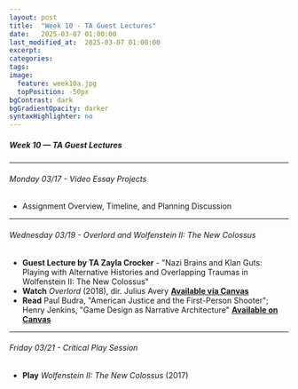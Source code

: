 ```yaml
---
layout: post
title:  "Week 10 - TA Guest Lectures"
date:   2025-03-07 01:00:00
last_modified_at:  2025-03-07 01:00:00
excerpt: 
categories: 
tags: 
image:
  feature: week10a.jpg
  topPosition: -50px
bgContrast: dark
bgGradientOpacity: darker
syntaxHighlighter: no
---
```

##### **Week 10 — TA Guest Lectures**

---

###### Monday 03/17 - Video Essay Projects
- Assignment Overview, Timeline, and Planning Discussion

---

###### Wednesday 03/19 - *Overlord* and *Wolfenstein II: The New Colossus*
- **Guest Lecture by TA Zayla Crocker** - "Nazi Brains and Klan Guts: Playing with Alternative Histories and Overlapping Traumas in Wolfenstein II: The New Colossus"
- **Watch** *Overlord* (2018), dir. Julius Avery [**Available via Canvas**](https://uncch.instructure.com/courses/78214/discussion_topics/543036)
- **Read** Paul Budra, "American Justice and the First-Person Shooter"; Henry Jenkins, "Game Design as Narrative Architecture" [**Available on Canvas**](https://uncch.instructure.com/courses/78214/files/folder/Readings)

---

###### Friday 03/21 - Critical Play Session
- **Play** *Wolfenstein II: The New Colossus* (2017) 

